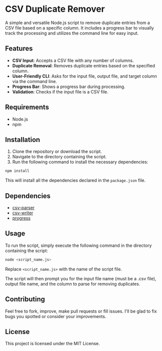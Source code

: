 # CSV Duplicate Remover

A simple and versatile Node.js script to remove duplicate entries from a CSV file based on a specific column. It includes a progress bar to visually track the processing and utilizes the command line for easy input.

## Features

- **CSV Input**: Accepts a CSV file with any number of columns.
- **Duplicate Removal**: Removes duplicate entries based on the specified column.
- **User-Friendly CLI**: Asks for the input file, output file, and target column via the command line.
- **Progress Bar**: Shows a progress bar during processing.
- **Validation**: Checks if the input file is a CSV file.

## Requirements

- Node.js
- npm

## Installation

1. Clone the repository or download the script.
2. Navigate to the directory containing the script.
3. Run the following command to install the necessary dependencies:

```bash
npm install
```

This will install all the dependencies declared in the `package.json` file.

## Dependencies

- [csv-parser](https://www.npmjs.com/package/csv-parser)
- [csv-writer](https://www.npmjs.com/package/csv-writer)
- [progress](https://www.npmjs.com/package/progress)

## Usage

To run the script, simply execute the following command in the directory containing the script:

```bash
node <script_name.js>
```

Replace `<script_name.js>` with the name of the script file.

The script will then prompt you for the input file name (must be a .csv file), output file name, and the column to parse for removing duplicates.

## Contributing

Feel free to fork, improve, make pull requests or fill issues. I'll be glad to fix bugs you spotted or consider your improvements.

## License

This project is licensed under the MIT License.
